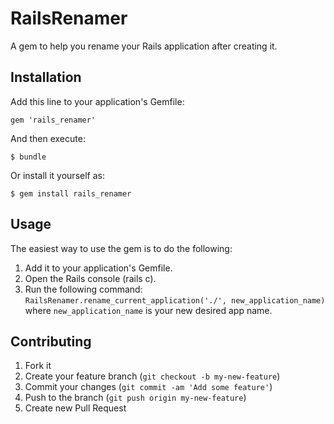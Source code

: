 # RailsRenamer

A gem to help you rename your Rails application after creating it. 

## Installation

Add this line to your application's Gemfile:

    gem 'rails_renamer'

And then execute:

    $ bundle

Or install it yourself as:

    $ gem install rails_renamer

## Usage

The easiest way to use the gem is to do the following:

1. Add it to your application's Gemfile.
2. Open the Rails console (rails c).
3. Run the following command: `RailsRenamer.rename_current_application('./', new_application_name)` where `new_application_name` is your new desired app name.

## Contributing

1. Fork it
2. Create your feature branch (`git checkout -b my-new-feature`)
3. Commit your changes (`git commit -am 'Add some feature'`)
4. Push to the branch (`git push origin my-new-feature`)
5. Create new Pull Request

